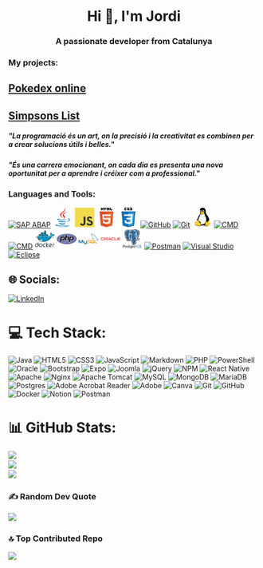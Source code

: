 <h1 align="center">Hi 👋, I'm Jordi</h1>
<h3 align="center">A passionate developer from Catalunya</h3>
<h3> My projects:</h3>

<h2> <a href="http://jordipo.infinityfreeapp.com/" target="_blank" rel="noopener noreferrer">Pokedex online</a> </h2>
<h2> <a href="http://jordipo.infinityfreeapp.com/simpsons/" target="_blank" rel="noopener noreferrer">Simpsons List</a> </h2>


<h5 align="left">"La programació és un art, on la precisió i la creativitat es combinen per a crear solucions útils i belles."</h5>
<h5 align="left">"És una carrera emocionant, on cada dia es presenta una nova oportunitat per a aprendre i créixer com a professional."</h5>
<p align="left">
</p>

<h3 align="left">Languages and Tools:</h3>
<p align="left"> 
  <!-- Logo de SAP -->
<span style="display: inline-block;">
    <a href="https://www.sap.com/products/technology-platform/abap.html" target="_blank" rel="noreferrer"> 
      <img src="https://cdn.worldvectorlogo.com/logos/sap-3.svg" alt="SAP ABAP" width="40" height="40"/> 
    </a>
</span>

<!-- Logo de Java -->
<span style="display: inline-block;">
    <a href="https://www.java.com/" target="_blank" rel="noreferrer"> 
      <img src="https://raw.githubusercontent.com/devicons/devicon/master/icons/java/java-original.svg" alt="Java" width="40" height="40"/> 
    </a>
</span>

<!-- Logo de JavaScript -->
<span style="display: inline-block;">
    <a href="https://developer.mozilla.org/en-US/docs/Web/JavaScript" target="_blank" rel="noreferrer">
      <img src="https://raw.githubusercontent.com/devicons/devicon/master/icons/javascript/javascript-original.svg" alt="JavaScript" width="40" height="40"/> 
    </a>
</span>

<!-- Logo de HTML5 -->
<span style="display: inline-block;">
    <a href="https://www.w3.org/html/" target="_blank" rel="noreferrer">
      <img src="https://raw.githubusercontent.com/devicons/devicon/master/icons/html5/html5-original-wordmark.svg" alt="HTML5" width="40" height="40"/> 
    </a>
</span>

<!-- Logo de CSS3 -->
<span style="display: inline-block;">
    <a href="https://www.w3schools.com/css/" target="_blank" rel="noreferrer">
      <img src="https://raw.githubusercontent.com/devicons/devicon/master/icons/css3/css3-original-wordmark.svg" alt="CSS3" width="40" height="40"/> 
    </a>
</span>

<!-- Logo de GitHub -->
<span style="display: inline-block;">
    <a href="https://github.com/" target="_blank" rel="noreferrer">
      <img src="https://encrypted-tbn0.gstatic.com/images?q=tbn:ANd9GcTxJIvS6SUwk7myZuF8KCubhaSObstIjQCAZg&s" alt="GitHub" width="40" height="40"/> 
    </a>
</span>

<!-- Logo de Git -->
<span style="display: inline-block;">
    <a href="https://git-scm.com/" target="_blank" rel="noreferrer">
      <img src="https://www.vectorlogo.zone/logos/git-scm/git-scm-icon.svg" alt="Git" width="40" height="40"/> 
    </a>
</span>

<!-- Logo de Linux -->
<span style="display: inline-block;">
    <a href="https://www.linux.org/" target="_blank" rel="noreferrer">
      <img src="https://raw.githubusercontent.com/devicons/devicon/master/icons/linux/linux-original.svg" alt="Linux" width="40" height="40"/> 
    </a>
</span>

<!-- Logo del CMD -->
<span style="display: inline-block;">
    <a href="https://docs.microsoft.com/en-us/windows-server/administration/windows-commands/" target="_blank" rel="noreferrer">
      <img src="https://banner2.cleanpng.com/20180419/vlw/avfzfsbi3.webp" alt="CMD" width="40" height="40"/> 
    </a>
</span>

<!-- Logo del mark down -->
<span style="display: inline-block;">
    <a href="https://docs.microsoft.com/en-us/windows-server/administration/windows-commands/" target="_blank" rel="noreferrer">
      <img src="https://i0.wp.com/girlknowstech.com/wp-content/uploads/2016/04/markdown-1.png?fit=1664%2C1024&ssl=1" alt="CMD" width="40" height="40"/> 
    </a>
</span>

<!-- Logo de Docker -->
<span style="display: inline-block;">
    <a href="https://www.docker.com/" target="_blank" rel="noreferrer">
      <img src="https://raw.githubusercontent.com/devicons/devicon/master/icons/docker/docker-original-wordmark.svg" alt="Docker" width="40" height="40"/> 
    </a>
</span>

<!-- Logo de PHP -->
<span style="display: inline-block;">
    <a href="https://www.php.net" target="_blank" rel="noreferrer">
      <img src="https://raw.githubusercontent.com/devicons/devicon/master/icons/php/php-original.svg" alt="PHP" width="40" height="40"/> 
    </a>
</span>

<!-- Logo de MySQL -->
<span style="display: inline-block;">
    <a href="https://www.mysql.com/" target="_blank" rel="noreferrer">
      <img src="https://raw.githubusercontent.com/devicons/devicon/master/icons/mysql/mysql-original-wordmark.svg" alt="MySQL" width="40" height="40"/> 
    </a>
</span>

<!-- Logo de Oracle -->
<span style="display: inline-block;">
    <a href="https://www.oracle.com/" target="_blank" rel="noreferrer">
      <img src="https://raw.githubusercontent.com/devicons/devicon/master/icons/oracle/oracle-original.svg" alt="Oracle" width="40" height="40"/> 
    </a>
</span>

<!-- Logo de PostgreSQL -->
<span style="display: inline-block;">
    <a href="https://www.postgresql.org" target="_blank" rel="noreferrer">
      <img src="https://raw.githubusercontent.com/devicons/devicon/master/icons/postgresql/postgresql-original-wordmark.svg" alt="PostgreSQL" width="40" height="40"/> 
    </a>
</span>

<!-- Logo de Postman -->
<span style="display: inline-block;">
    <a href="https://postman.com" target="_blank" rel="noreferrer">
      <img src="https://www.vectorlogo.zone/logos/getpostman/getpostman-icon.svg" alt="Postman" width="40" height="40"/> 
    </a>
</span>

<!-- Logo de Visual Studio -->
<span style="display: inline-block;">
    <a href="https://visualstudio.microsoft.com/" target="_blank" rel="noreferrer">
      <img src="https://upload.wikimedia.org/wikipedia/commons/thumb/9/9a/Visual_Studio_Code_1.35_icon.svg/512px-Visual_Studio_Code_1.35_icon.svg.png" alt="Visual Studio" width="40" height="40"/> 
    </a>
</span>

<!-- Logo de Eclipse -->
<span style="display: inline-block;">
    <a href="https://www.eclipse.org/" target="_blank" rel="noreferrer">
      <img src="https://e7.pngegg.com/pngimages/546/290/png-clipart-eclipse-computer-icons-integrated-development-environment-computer-software-eclipse-purple-furniture-thumbnail.png" alt="Eclipse" width="40" height="40"/>
    </a>
</span>


</p>


## 🌐 Socials:
[![LinkedIn](https://img.shields.io/badge/LinkedIn-%230077B5.svg?logo=linkedin&logoColor=white)](https://www.linkedin.com/in/jordi-salvat-vilanova-019637227/) 

# 💻 Tech Stack:
![Java](https://img.shields.io/badge/java-%23ED8B00.svg?style=for-the-badge&logo=openjdk&logoColor=white) ![HTML5](https://img.shields.io/badge/html5-%23E34F26.svg?style=for-the-badge&logo=html5&logoColor=white) ![CSS3](https://img.shields.io/badge/css3-%231572B6.svg?style=for-the-badge&logo=css3&logoColor=white) ![JavaScript](https://img.shields.io/badge/javascript-%23323330.svg?style=for-the-badge&logo=javascript&logoColor=%23F7DF1E) ![Markdown](https://img.shields.io/badge/markdown-%23000000.svg?style=for-the-badge&logo=markdown&logoColor=white) ![PHP](https://img.shields.io/badge/php-%23777BB4.svg?style=for-the-badge&logo=php&logoColor=white) ![PowerShell](https://img.shields.io/badge/PowerShell-%235391FE.svg?style=for-the-badge&logo=powershell&logoColor=white) ![Oracle](https://img.shields.io/badge/Oracle-F80000?style=for-the-badge&logo=oracle&logoColor=white) ![Bootstrap](https://img.shields.io/badge/bootstrap-%238511FA.svg?style=for-the-badge&logo=bootstrap&logoColor=white) ![Expo](https://img.shields.io/badge/expo-1C1E24?style=for-the-badge&logo=expo&logoColor=#D04A37) ![Joomla](https://img.shields.io/badge/joomla-%235091CD.svg?style=for-the-badge&logo=joomla&logoColor=white) ![jQuery](https://img.shields.io/badge/jquery-%230769AD.svg?style=for-the-badge&logo=jquery&logoColor=white) ![NPM](https://img.shields.io/badge/NPM-%23CB3837.svg?style=for-the-badge&logo=npm&logoColor=white) ![React Native](https://img.shields.io/badge/react_native-%2320232a.svg?style=for-the-badge&logo=react&logoColor=%2361DAFB) ![Apache](https://img.shields.io/badge/apache-%23D42029.svg?style=for-the-badge&logo=apache&logoColor=white) ![Nginx](https://img.shields.io/badge/nginx-%23009639.svg?style=for-the-badge&logo=nginx&logoColor=white) ![Apache Tomcat](https://img.shields.io/badge/apache%20tomcat-%23F8DC75.svg?style=for-the-badge&logo=apache-tomcat&logoColor=black) ![MySQL](https://img.shields.io/badge/mysql-4479A1.svg?style=for-the-badge&logo=mysql&logoColor=white) ![MongoDB](https://img.shields.io/badge/MongoDB-%234ea94b.svg?style=for-the-badge&logo=mongodb&logoColor=white) ![MariaDB](https://img.shields.io/badge/MariaDB-003545?style=for-the-badge&logo=mariadb&logoColor=white) ![Postgres](https://img.shields.io/badge/postgres-%23316192.svg?style=for-the-badge&logo=postgresql&logoColor=white) ![Adobe Acrobat Reader](https://img.shields.io/badge/Adobe%20Acrobat%20Reader-EC1C24.svg?style=for-the-badge&logo=Adobe%20Acrobat%20Reader&logoColor=white) ![Adobe](https://img.shields.io/badge/adobe-%23FF0000.svg?style=for-the-badge&logo=adobe&logoColor=white) ![Canva](https://img.shields.io/badge/Canva-%2300C4CC.svg?style=for-the-badge&logo=Canva&logoColor=white) ![Git](https://img.shields.io/badge/git-%23F05033.svg?style=for-the-badge&logo=git&logoColor=white) ![GitHub](https://img.shields.io/badge/github-%23121011.svg?style=for-the-badge&logo=github&logoColor=white) ![Docker](https://img.shields.io/badge/docker-%230db7ed.svg?style=for-the-badge&logo=docker&logoColor=white) ![Notion](https://img.shields.io/badge/Notion-%23000000.svg?style=for-the-badge&logo=notion&logoColor=white) ![Postman](https://img.shields.io/badge/Postman-FF6C37?style=for-the-badge&logo=postman&logoColor=white)
# 📊 GitHub Stats:
![](https://github-readme-stats.vercel.app/api?username=JordiSalvatVilanova&theme=dark&hide_border=false&include_all_commits=true&count_private=true)<br/>
![](https://github-readme-streak-stats.herokuapp.com/?user=JordiSalvatVilanova&theme=dark&hide_border=false)<br/>
![](https://github-readme-stats.vercel.app/api/top-langs/?username=JordiSalvatVilanova&theme=dark&hide_border=false&include_all_commits=true&count_private=true&layout=compact)

### ✍️ Random Dev Quote
![](https://quotes-github-readme.vercel.app/api?type=horizontal&theme=radical)

### 🔝 Top Contributed Repo
![](https://github-contributor-stats.vercel.app/api?username=JordiSalvatVilanova&limit=5&theme=radical&combine_all_yearly_contributions=true)

<!-- Proudly created with GPRM ( https://gprm.itsvg.in ) -->
